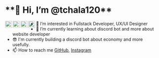 <h1 class="center">**👋 Hi, I’m @tchala120**</h1>

<a href="https:https://www.patreon.com/devtoon">
  <img align="left" alt="Abhishek's Discord" width="22px" src="https://raw.githubusercontent.com/peterthehan/peterthehan/master/assets/patreon.svg" />
</a>
<a href="https://www.linkedin.com/in/panupong-tipjoi-464986175/">
  <img align="left" alt="Panupong Tipjoi" width="22px" src="https://raw.githubusercontent.com/peterthehan/peterthehan/master/assets/linkedin.svg" />
</a>
<a href="https://open.spotify.com/user/31hqwf2z4k3uhyw7vcjlvgyusgqy">
  <img align="left" alt="Panupong Tipjoi" width="22px" src="https://raw.githubusercontent.com/peterthehan/peterthehan/master/assets/spotify.svg" />
</a>
<a href="https://ko-fi.com/thetoon">
  <img align="left" alt="Panupong Tipjoi" width="22px" src="https://raw.githubusercontent.com/peterthehan/peterthehan/master/assets/ko-fi.svg" />
</a>

- 👀 I’m interested in Fullstack Developer, UX/UI Designer
- 🌱 I’m currently learning about discord bot and more about website developer
- 😎 I'm currently building a discord bot about economy and more usefully.
- 📫 How to reach me [GitHub](http://github.com),  [Instagram](https://www.instagram.com/itstoon.p/)

<!---
tchala120/tchala120 is a ✨ special ✨ repository because its `README.md` (this file) appears on your GitHub profile.
You can click the Preview link to take a look at your changes.
--->
